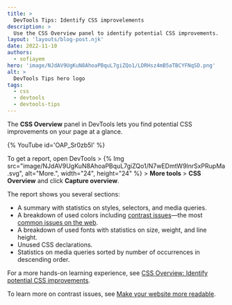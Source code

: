 ```yaml
---
title: >
  DevTools Tips: Identify CSS improvelements
description: >
  Use the CSS Overview panel to identify potential CSS improvements.
layout: 'layouts/blog-post.njk'
date: 2022-11-10
authors:
  - sofiayem
hero: 'image/NJdAV9UgKuN8AhoaPBquL7giZQo1/LDRHsz4mB5aTBCYFNqSD.png'
alt: >
  DevTools Tips hero logo
tags:
  - css
  - devtools
  - devtools-tips
---
```


The **CSS Overview** panel in DevTools lets you find potential CSS improvements on your page at a glance.

{% YouTube id='OAP_Sr0zb5I' %}

To get a report, open DevTools > {% Img src="image/NJdAV9UgKuN8AhoaPBquL7giZQo1/N7wEDmtW9lnrSxPRupMa.svg", alt="More.", width="24", height="24" %} > **More tools** > **CSS Overview** and click **Capture overview**.

The report shows you several sections:

- A summary with statistics on styles, selectors, and media queries.
- A breakdown of used colors including [contrast issues](/docs/devtools/accessibility/contrast/)—the most [common issues on the web](https://webaim.org/projects/million/#wcag).
- A breakdown of used fonts with statistics on size, weight, and line height.
- Unused CSS declarations.
- Statistics on media queries sorted by number of occurrences in descending order.

For a more hands-on learning experience, see [CSS Overview: Identify potential CSS improvements](/docs/devtools/css-overview/).

To learn more on contrast issues, see [Make your website more readable](/docs/devtools/accessibility/contrast/).

